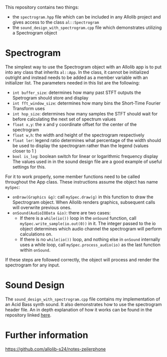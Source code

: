This repository contains two things:
- the `spectrogram.hpp` file which can be included in any Allolib project and gives access to the class `al::Spectrogram`
- the `sound_design_with_spectrogram.cpp` file which demonstrates utilizing a Spectrogram object

# Spectrogram
The simplest way to use the Spectrogram object with an Allolib app is to put into any class that inherits `al::App`. In the class, it cannot be initialized outright and instead needs to be added as a member variable with an initializer list. 
The parameters needed in this list are the following:
- `int buffer_size`: determines how many past STFT outputs the Spetrogram should store and display
- `int fft_window_size`: determines how many bins the Short-Time Fourier Transform uses
- `int hop_size`: determines how many samples the STFT should wait for before calculating the next set of spectrum values
- `float x,y`: the x and y coordinate offset for the center of the spectrogram
- `float w,h`: the width and height of the spectrogram respectively
- `float ler`: legend ratio determines what percentage of the width should be used to display the spectrogram rather than the legend (values closer to 1 )
- `bool is_log`: boolean switch for linear or logarithmic frequency display
The values used in in the sound design file are a good example of useful settings for this.

For it to work properly, some member functions need to be called throughout the App class. These instructions assume the object has name `mySpec`:
- `onDraw(Graphics &g)`: call `mySpec.draw(g)` in this function to draw the Spectrogram object. When Allolib renders graphics, subsequent calls will overwrite previous ones. 
- `onSound(AudioIOData &io)`: there are two cases:
  - If there is a `while(io())` loop in the `onSound` function, call `mySpec.write_sample(io.out(0))` in it. The integer passed to the io object determines which audio channel the spectrogram will perform calculations on.
  - If there is no `while(io())` loop, and nothing else in `onSound` internally uses a while loop, call `mySpec.process_audio(io)` as the last function within `onSound`.

If these steps are followed correctly, the object will process and render the spectrogram for any input.

# Sound Design
The `sound_design_with_spectrogram.cpp` file contains my implementation of an Acid Bass synth sound. It also demonstrates how to use the spectrogram header file. An in depth explanation of how it works can be found in the repository linked [here](#further-information).

# Further information
https://github.com/allolib-s24/notes-zeilerphone